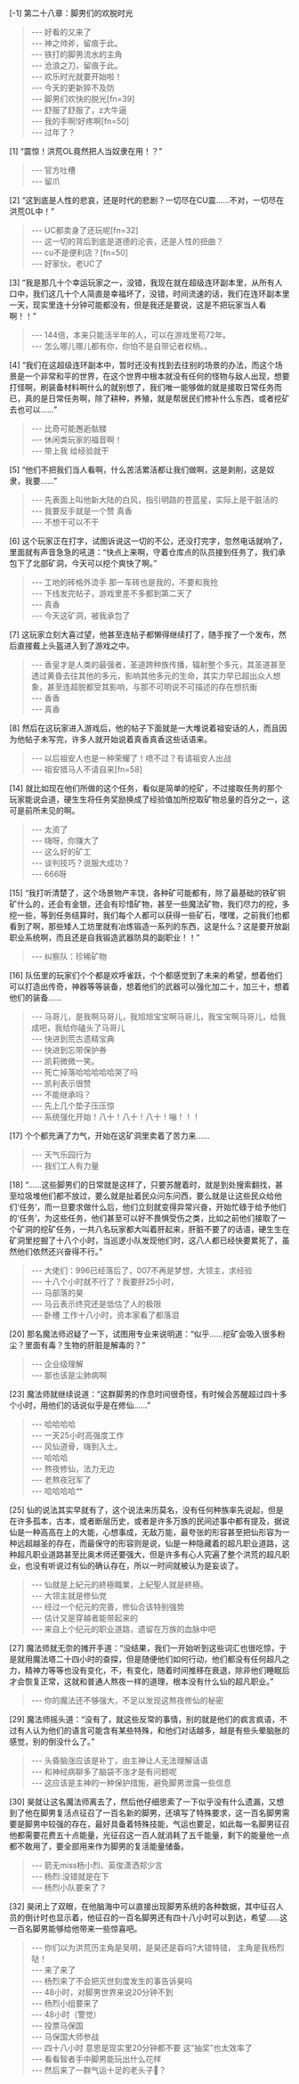 
[-1] 第二十八章：脚男们的欢脱时光
>--- 好看的又来了<br>
>--- 神之帅斧，留痕于此。<br>
>--- 铁打的脚男流水的主角<br>
>--- 沧浪之刀，留痕于此。<br>
>--- 欢乐时光就要开始啦！<br>
>--- 今天的更新猝不及防<br>
>--- 脚男们欢快的脱光[fn=39]<br>
>--- 舒服了舒服了，z大牛逼<br>
>--- 我的手啊!好疼啊[fn=50]<br>
>--- 过年了？<br>

[1] “震惊！洪荒OL竟然把人当奴隶在用！？”
>--- 官方吐槽<br>
>--- 留爪<br>

[2] “这到底是人性的悲哀，还是时代的悲剧？一切尽在CU震……不对，一切尽在洪荒OL中！”
>--- UC都卖身了还玩呢[fn=32]<br>
>--- 这一切的背后到底是道德的沦丧，还是人性的扭曲？<br>
>--- cu不是便利店？[fn=50]<br>
>--- 好家伙，老UC了<br>

[3] “我是那几十个幸运玩家之一，没错，我现在就在超级连环副本里，从所有人口中，我们这几十个人简直是幸福坏了，没错，时间流速的话，我们在连环副本里一天，现实里连十分钟可能都没有，但是我还是要说，这是不把玩家当人看啊！！”
>--- 144倍，本来只能活半年的人，可以在游戏里苟72年。<br>
>--- 怎么哪儿哪儿都有你，你怕不是自带记者权柄。。<br>

[4] “我们在这超级连环副本中，暂时还没有找到去往别的场景的办法，而这个场景是一个非常和平的世界，在这个世界中根本就没有任何的怪物与敌人出现，想要打怪啊，刷装备材料啊什么的就别想了，我们唯一能够做的就是接取日常任务而已，真的是日常任务啊，除了耕种，养殖，就是帮居民们修补什么东西，或者挖矿去也可以……”
>--- 比奇可能邂逅骷髅<br>
>--- 休闲类玩家的福音啊！<br>
>--- 带上我 给经验就干<br>

[5] “他们不把我们当人看啊，什么苦活累活都让我们做啊，这是剥削，这是奴隶，我要……”
>--- 先表面上叫他新大陆的白风，指引明路的苍蓝星，实际上是干脏活的<br>
>--- 我要反手就是一个赞  真香<br>
>--- 不想干可以不干<br>

[6] 这个玩家正在打字，试图诉说这一切的不公，还没打完字，忽然电话就响了，里面就有声音急急的吼道：“快点上来啊，守着仓库点的队员接到任务了，我们承包下了北部矿洞，今天可以挖个爽快了啊。”
>--- 工地的砖格外烫手
那一车砖也是我的，不要和我抢<br>
>--- 下线发完帖子，游戏里差不多都到第二天了<br>
>--- 真香<br>
>--- 今天这矿洞，被我承包了<br>

[7] 这玩家立刻大喜过望，他甚至连帖子都懒得继续打了，随手按了一个发布，然后直接戴上头盔进入到了游戏之中。
>--- 香皇才是人类的最强者，圣道跨种族传播，辐射整个多元，其圣道甚至透过黄昏去往其他的多元，影响其他多元的生命，其实力早已超出众人想象，甚至连超脱都受其影响，与那不可明说不可描述的存在想抗衡<br>
>--- 香香<br>
>--- 真香<br>

[8] 然后在这玩家进入游戏后，他的帖子下面就是一大堆说着祖安话的人，而且因为他帖子未写完，许多人就开始说着真香真香这些话语来。
>--- 以后祖安人也是一种荣耀了！喷不过？有请祖安人出战<br>
>--- 祖安猎马人不请自来[fn=58]<br>

[14] 就比如现在他们所做的这个任务，看似是简单的挖矿，不过接取任务的那个玩家能说会道，硬生生将任务奖励换成了经验值加所挖取矿物总量的百分之一，这可是前所未见的啊。
>--- 太资了<br>
>--- 嗨呀，你赚大了<br>
>--- 这么好的矿工<br>
>--- 谈判技巧？说服大成功？<br>
>--- 666呀<br>

[15] “我打听清楚了，这个场景物产丰饶，各种矿可能都有，除了最基础的铁矿铜矿什么的，还会有金银，还会有珍惜矿物，甚至一些魔法矿物，我们尽力的挖，多挖一些，等到任务结算时，我们每个人都可以获得一些矿石，嘿嘿，之前我们也都看到了啊，那些矮人工坊里就有冶炼锻造一系列的东西，这是什么？这是要开放副职业系统啊，而且还是自我锻造武器防具的副职业！！”
>--- 纠察队：珍稀矿物<br>

[16] 队伍里的玩家们个个都是欢呼雀跃，个个都感觉到了未来的希望，想着他们可以打造出传奇，神器等等装备，想着他们的武器可以强化加二十，加三十，想着他们的装备……
>--- 马哥儿，是我啊马哥儿，我旭旭宝宝啊马哥儿，我宝宝啊马哥儿，给我成吧，我给你磕头了马哥儿<br>
>--- 快进到荒古遗精宝典<br>
>--- 快进到忘带保护券<br>
>--- 凯莉微微一笑。<br>
>--- 死亡掉落哈哈哈哈哈哭了吗<br>
>--- 凯利表示很赞<br>
>--- 不能继承吗？<br>
>--- 先上几个垫子压压惊<br>
>--- 系统强化开始！八十！八十！八十！嘣！！！<br>

[17] 个个都充满了力气，开始在这矿洞里卖着了苦力来……
>--- 天气乐园行为<br>
>--- 我们工人有力量<br>

[18] “……这些脚男们的日常就是这样了，只要苏醒着时，就是到处搜索翻找，甚至垃圾堆他们都不放过，要么就是扯着民众问东问西，要么就是让这些民众给他们‘任务’，而一旦要求做什么后，他们立刻就变得异常兴奋，开始忙碌于给予他们的‘任务’，为这些任务，他们甚至可以好不畏惧受伤之类，比如之前他们接取了一个矿洞的挖矿任务，一共八名玩家都大叫着肝起来，肝脏不要了的话语，硬生生在矿洞里挖掘了十八个小时，当巡逻小队发现他们时，这八人都已经快要累死了，虽然他们依然还兴奋得不行。”
>--- 大佬们：996已经落后了，007不再是梦想，大领主，求经验<br>
>--- 十八个小时就不行了？我要肝25小时，<br>
>--- 马部落的昊<br>
>--- 马云表示终究还是低估了人的极限<br>
>--- 卧槽 工作十八小时，资本家看了都落泪<br>

[20] 那名魔法师迟疑了一下，试图用专业来说明道：“似乎……挖矿会吸入很多粉尘？里面有毒？生物的肝脏是解毒的？”
>--- 企业级理解<br>
>--- 那也该是尘肺病啊<br>

[23] 魔法师就继续说道：“这群脚男的作息时间很奇怪，有时候会苏醒超过四十多个小时，用他们的话说似乎是在修仙……”
>--- 哈哈哈哈<br>
>--- 一天25小时高强度工作<br>
>--- 风仙道骨，嗨到入土。<br>
>--- 哈哈哈<br>
>--- 熬夜修仙，法力无边<br>
>--- 老熬夜冠军了<br>
>--- 哈哈哈哈艹<br>

[25] 仙的说法其实早就有了，这个说法来历莫名，没有任何种族率先说起，但是在许多孤本，古本，或者断层历史，或者是许多万族的民间述事中都有提及，据说仙是一种高高在上的大能，心想事成，无敌万能，最夸张的形容甚至把仙形容为一种远超越圣的存在，而最保守的形容则是说，仙是一种隐藏着的超凡职业道路，这种超凡职业道路甚至比奥术师还要强大，但是许多有心人究遍了整个洪荒的超凡职业，也没有听说过有仙的确认存在，所以一时间就被认为是妄谈了。
>--- 仙就是上紀元的終極職業，上紀聖人就是終極。<br>
>--- 大领主就是修仙党<br>
>--- 经过一个纪元的完善，修仙合该特别强势<br>
>--- 估计又是穿越者能带起来的<br>
>--- 来自上个纪元的职业道路，遗留在万族的血脉中吧<br>

[27] 魔法师就无奈的摊开手道：“没结果，我们一开始听到这些词汇也很吃惊，于是就用魔法塔二十四小时的查探，但是随便他们如何行动，他们都没有任何超凡之力，精神力等等也没有变化，不，有变化，随着时间推移在衰退，除非他们睡眠后才会恢复正常，这就和普通人熬夜一样的道理，根本没有什么仙的超凡职业。”
>--- 你的魔法还不够强大，不足以发现这熬夜修仙的秘密<br>

[29] 魔法师摇头道：“没有了，就这些反常的事情，别的就是他们的疯言疯语，不过有人认为他们的语言可能含有某些特殊，和他们对话越多，越是有些头晕脑胀的感觉，别的倒没什么了。”
>--- 头昏脑涨应该是补丁，由主神让人无法理解话语<br>
>--- 和神经病聊多了脑袋不涨才是有问题呢<br>
>--- 这应该是主神的一种保护措施，避免脚男泄露一些信息<br>

[30] 昊就让这名魔法师离去了，然后他仔细思索了一下似乎没有什么遗漏，又想到了他在脚男复活点征召了一百名新的脚男，还填写了特殊要求，这一百名脚男需要是脚男中较强的存在，最好具备着特殊技能，气运也要足，如此每一名脚男征召他都需要花费五十点能量，光征召这一百人就消耗了五千能量，剩下的能量他一点都不敢用了，要全部用来作为脚男的复活能量储备。
>--- 箭无miss杨小烈、英俊潇洒郑少言<br>
>--- 杨烈:没错就是在下<br>
>--- 杨烈小队要来了？<br>

[32] 昊闭上了双眼，在他脑海中可以直接出现脚男系统的各种数据，其中征召人员的倒计时也显示着，他征召的一百名脚男还有四十八小时可以到达，希望……这一百名脚男能够给他带来一些惊喜吧。
>--- 你们以为洪荒历主角是吴明，是昊还是昋吗?大错特错，
主角是我杨烈哒！<br>
>--- 来了来了<br>
>--- 杨烈来了不会把灭世刻度发生的事告诉昊吗<br>
>--- 48小时，对脚男世界来说20分钟不到<br>
>--- 杨烈小组要来了<br>
>--- 48小时（警觉）<br>
>--- 投票马保国<br>
>--- 马保国大师参战<br>
>--- 四十八小时 意思是现实里20分钟都不要 这“抽奖”也太效率了<br>
>--- 看看智者手中脚男能玩出什么花样<br>
>--- 然后来了一群气运十足的老头子👴？<br>
